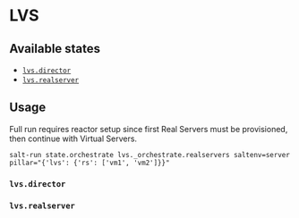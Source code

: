 # LVS

## Available states
 - [`lvs.director`](#lvsdirector)
 - [`lvs.realserver`](#lvsrealserver)

## Usage
Full run requires reactor setup since first Real Servers must be provisioned, then continue with Virtual Servers.

`salt-run state.orchestrate lvs._orchestrate.realservers saltenv=server pillar="{'lvs': {'rs': ['vm1', 'vm2']}}"`
 
### `lvs.director`
### `lvs.realserver`
